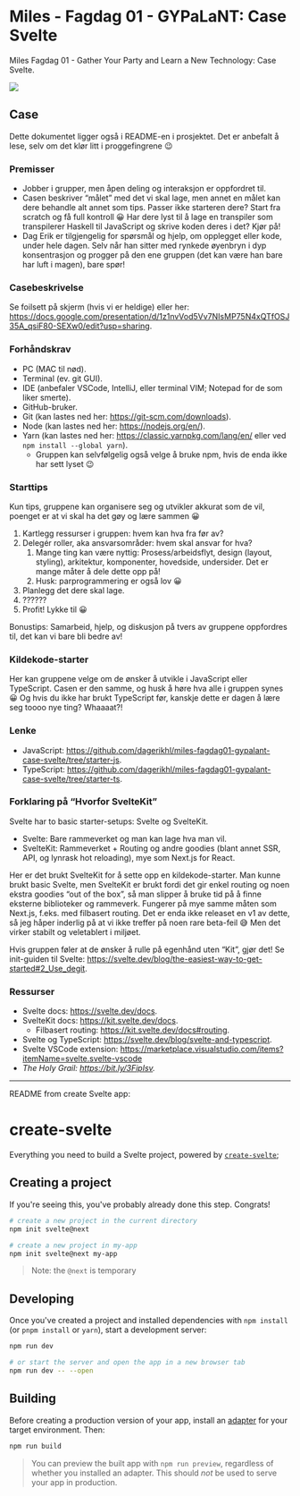 # Miles - Fagdag 01 - GYPaLaNT: Case Svelte

Miles Fagdag 01 - Gather Your Party and Learn a New Technology: Case Svelte.

![](https://i.ytimg.com/vi/93XFxKXdbqY/hqdefault.jpg)

## Case

Dette dokumentet ligger også i README-en i prosjektet. Det er anbefalt å lese, selv om det klør litt i proggefingrene 😉

### Premisser

- Jobber i grupper, men åpen deling og interaksjon er oppfordret til.
- Casen beskriver “målet” med det vi skal lage, men annet en målet kan dere behandle alt annet som tips. Passer ikke starteren dere? Start fra scratch og få full kontroll 😀 Har dere lyst til å lage en transpiler som transpilerer Haskell til JavaScript og skrive koden deres i det? Kjør på!
- Dag Erik er tilgjengelig for spørsmål og hjelp, om opplegget eller kode, under hele dagen. Selv når han sitter med rynkede øyenbryn i dyp konsentrasjon og progger på den ene gruppen (det kan være han bare har luft i magen), bare spør!

### Casebeskrivelse

Se foilsett på skjerm (hvis vi er heldige) eller her: https://docs.google.com/presentation/d/1z1nvVod5Vv7NIsMP75N4xQTfOSJ35A_qsiF80-SEXw0/edit?usp=sharing.

### Forhåndskrav

- PC (MAC til nød).
- Terminal (ev. git GUI).
- IDE (anbefaler VSCode, IntelliJ, eller terminal VIM; Notepad for de som liker smerte).
- GitHub-bruker.
- Git (kan lastes ned her: https://git-scm.com/downloads).
- Node (kan lastes ned her: https://nodejs.org/en/).
- Yarn (kan lastes ned her: https://classic.yarnpkg.com/lang/en/ eller ved `npm install --global yarn`).
  - Gruppen kan selvfølgelig også velge å bruke npm, hvis de enda ikke har sett lyset 😉

### Starttips

Kun tips, gruppene kan organisere seg og utvikler akkurat som de vil, poenget er at vi skal ha det gøy og lære sammen 😀

1. Kartlegg ressurser i gruppen: hvem kan hva fra før av?
2. Delegér roller, aka ansvarsområder: hvem skal ansvar for hva?
   1. Mange ting kan være nyttig: Prosess/arbeidsflyt, design (layout, styling), arkitektur, komponenter, hovedside, undersider. Det er mange måter å dele dette opp på!
   2. Husk: parprogrammering er også lov 😀
3. Planlegg det dere skal lage.
4. ??????
5. Profit! Lykke til 😀

Bonustips: Samarbeid, hjelp, og diskusjon på tvers av gruppene oppfordres til, det kan vi bare bli bedre av!

### Kildekode-starter

Her kan gruppene velge om de ønsker å utvikle i JavaScript eller TypeScript. Casen er den samme, og husk å høre hva alle i gruppen synes 😀 Og hvis du ikke har brukt TypeScript før, kanskje dette er dagen å lære seg toooo nye ting? Whaaaat?!

### Lenke

- JavaScript: https://github.com/dagerikhl/miles-fagdag01-gypalant-case-svelte/tree/starter-js.
- TypeScript: https://github.com/dagerikhl/miles-fagdag01-gypalant-case-svelte/tree/starter-ts.

### Forklaring på “Hvorfor SvelteKit”

Svelte har to basic starter-setups: Svelte og SvelteKit.

- Svelte: Bare rammeverket og man kan lage hva man vil.
- SvelteKit: Rammeverket + Routing og andre goodies (blant annet SSR, API, og lynrask hot reloading), mye som Next.js for React.

Her er det brukt SvelteKit for å sette opp en kildekode-starter. Man kunne brukt basic Svelte, men SvelteKit er brukt fordi det gir enkel routing og noen ekstra goodies “out of the box”, så man slipper å bruke tid på å finne eksterne biblioteker og rammeverk. Fungerer på mye samme måten som Next.js, f.eks. med filbasert routing. Det er enda ikke releaset en v1 av dette, så jeg håper inderlig på at vi ikke treffer på noen rare beta-feil 😅 Men det virker stabilt og veletablert i miljøet.

Hvis gruppen føler at de ønsker å rulle på egenhånd uten “Kit”, gjør det! Se init-guiden til Svelte: https://svelte.dev/blog/the-easiest-way-to-get-started#2_Use_degit.

### Ressurser

- Svelte docs: https://svelte.dev/docs.
- SvelteKit docs: https://kit.svelte.dev/docs.
  - Filbasert routing: https://kit.svelte.dev/docs#routing.
- Svelte og TypeScript: https://svelte.dev/blog/svelte-and-typescript.
- Svelte VSCode extension: https://marketplace.visualstudio.com/items?itemName=svelte.svelte-vscode
- _The Holy Grail: https://bit.ly/3FipIsv._

---

README from create Svelte app:

# create-svelte

Everything you need to build a Svelte project, powered by [`create-svelte`](https://github.com/sveltejs/kit/tree/master/packages/create-svelte);

## Creating a project

If you're seeing this, you've probably already done this step. Congrats!

```bash
# create a new project in the current directory
npm init svelte@next

# create a new project in my-app
npm init svelte@next my-app
```

> Note: the `@next` is temporary

## Developing

Once you've created a project and installed dependencies with `npm install` (or `pnpm install` or `yarn`), start a development server:

```bash
npm run dev

# or start the server and open the app in a new browser tab
npm run dev -- --open
```

## Building

Before creating a production version of your app, install an [adapter](https://kit.svelte.dev/docs#adapters) for your target environment. Then:

```bash
npm run build
```

> You can preview the built app with `npm run preview`, regardless of whether you installed an adapter. This should _not_ be used to serve your app in production.
